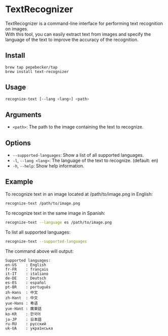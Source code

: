 # TextRecognizer
TextRecognizer is a command-line interface for performing text recognition on images. <br />
With this tool, you can easily extract text from images and specify the language of the text to improve the accuracy of the recognition.

## Install
```
brew tap pepebecker/tap
brew install text-recognizer
```

## Usage
```bash
recognize-text [--lang <lang>] <path>
```

## Arguments
- `<path>`: The path to the image containing the text to recognize.

## Options
- `--supported-languages`: Show a list of all supported languages.
- `-l`, `--lang <lang>`: The language of the text to recognize. (default: en)
- `-h`, `--help`: Show help information.

## Example
To recognize text in an image located at /path/to/image.png in English:
```bash
recognize-text /path/to/image.png
```

To recognize text in the same image in Spanish:
```bash
recognize-text --language es /path/to/image.png
```

To list all supported languages:
```bash
recognize-text --supported-languages
```

The command above will output:
```
Supported languages:
en-US    : English
fr-FR    : français
it-IT    : italiano
de-DE    : Deutsch
es-ES    : español
pt-BR    : português
zh-Hans  : 中文
zh-Hant  : 中文
yue-Hans : 粤语
yue-Hant : 廣東話
ko-KR    : 한국어
ja-JP    : 日本語
ru-RU    : русский
uk-UA    : українська
```
